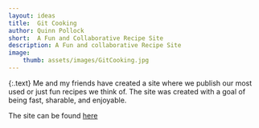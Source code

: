 ```yaml
---
layout: ideas
title:  Git Cooking
author: Quinn Pollock
short:  A Fun and Collaborative Recipe Site
description: A Fun and collaborative Recipe Site
image:
    thumb: assets/images/GitCooking.jpg
---
```


{:.text}
Me and my friends have created a site where we publish our most used or just fun recipes we think of. The site was created with a goal of being fast, sharable, and enjoyable.

The site can be found [here](https://git-cook.net) 